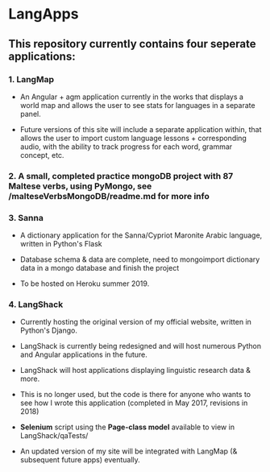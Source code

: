 # LangApps

## This repository currently contains four seperate applications:

### 1. LangMap 
- An Angular + agm application currently in the works that displays a world map and allows the user to see stats for languages in a separate panel.

- Future versions of this site will include a separate application within, that allows the user to import custom language lessons + corresponding audio, with the ability to track progress for each word, grammar concept, etc.

### 2. A small, completed practice mongoDB project with 87 Maltese verbs, using PyMongo, see /malteseVerbsMongoDB/readme.md for more info

### 3. Sanna 

- A dictionary application for the Sanna/Cypriot Maronite Arabic language, written in Python's Flask

- Database schema & data are complete, need to mongoimport dictionary data in a mongo database and finish the project

- To be hosted on Heroku summer 2019.

### 4. LangShack
- Currently hosting the original version of my official website, written in Python's Django.

- LangShack is currently being redesigned and will host numerous Python and Angular applications in the future.

- LangShack will host applications displaying linguistic research data & more.

- This is no longer used, but the code is there for anyone who wants to see how I wrote this application (completed in May 2017, revisions in 2018)

- __Selenium__ script using the **Page-class model** available to view in LangShack/qaTests/ 

- An updated version of my site will be integrated with LangMap (& subsequent future apps) eventually.
